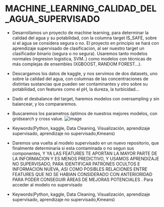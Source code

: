 # MACHINE_LEARNING_CALIDAD_DEL_AGUA_SUPERVISADO
* Desarrollamos un proyecto de machine learning, para determinar la calidad del agua y su potabilidad, con la columna target IS_SAFE, sobre si el agua se considera segura o no. El proyecto en principio se hará
  con aprendizaje supervisado de clasificacion, al ser nuestro target un clasificador binario (segura o no segura). Usaremos tanto modelos normales (regresion logistica, SVM..) como modelos con técnicas de más complejas de ensembles 
  (XGBOOST, RANDOM FOREST...). 
* Descargamos los datos de kaggle, y nos servimos de dos datasets, uno sobre la calidad del agua, con columnas de las concentraciones de distintas sustancias que pueden ser contaminantes y otro sobre su potabilidad, con features como el 
  pH, la dureza, la turbicidad...
* Dado el desbalance del target, haremos modelos con oversampling y sin balancear, y los compararemos.
* Buscaremos los parametros óptimos de nuestros mejores modelos, con gridsearch y cross value.
![image](https://github.com/cris-jimenez89/MI-PORTFOLIO-DE-DATA/assets/145456716/e0544f16-8e65-4891-8302-b4eb58caac9d)

* Keywords(Python, kaggle, Data Cleaning, Visualización, aprendizaje supervisado, aprendizaje no supervisado,Kmeans)
* Daremos una vuelta al modelo supervisado en un nuevo repositorio, que finalmente determinaria si esta contaminada o no segun sus componentes, Y YA LAS FEATURES TE APORTAN LA MAYOR PARTE DE LA INFORMACION Y ES MENOS PREDICTIVO, Y USAMOS APRENDIZAJE NO SUPERVISADO, PARA IDENTIFICAR PATRONES OCULTOS E INFORMACION NUEVA, ASI COMO POSIBLES RELACIONES ENTRE FEATURES QUE NO SE HABIAN CONSIDERADO CON ANTERIORIDAD PARA PODER CONSEGUIR ÁREAS DE MEJORAS POTENCIALES . Para acceder al modelo no supervisado 
* Keywords(Python, kaggle, Data Cleaning, Visualización, aprendizaje supervisado, aprendizaje no supervisado,Kmeans)

